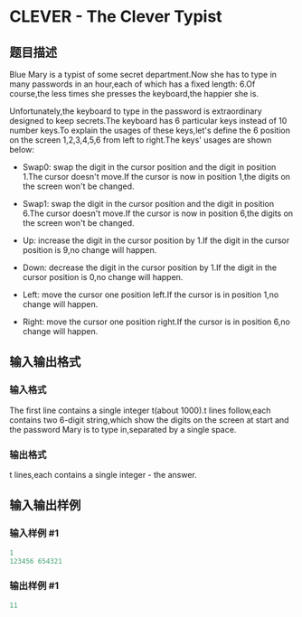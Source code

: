 # CLEVER - The Clever Typist

## 题目描述

Blue Mary is a typist of some secret department.Now she has to type in many passwords in an hour,each of which has a fixed length: 6.Of course,the less times she presses the keyboard,the happier she is.

Unfortunately,the keyboard to type in the password is extraordinary designed to keep secrets.The keyboard has 6 particular keys instead of 10 number keys.To explain the usages of these keys,let's define the 6 position on the screen 1,2,3,4,5,6 from left to right.The keys' usages are shown below:

- Swap0: swap the digit in the cursor position and the digit in position 1.The cursor doesn't move.If the cursor is now in position 1,the digits on the screen won't be changed.

- Swap1: swap the digit in the cursor position and the digit in position 6.The cursor doesn't move.If the cursor is now in position 6,the digits on the screen won't be changed.

- Up: increase the digit in the cursor position by 1.If the digit in the cursor position is 9,no change will happen.

- Down: decrease the digit in the cursor position by 1.If the digit in the cursor position is 0,no change will happen.

- Left: move the cursor one position left.If the cursor is in position 1,no change will happen.

- Right: move the cursor one position right.If the cursor is in position 6,no change will happen.

## 输入输出格式

### 输入格式

The first line contains a single integer t(about 1000).t lines follow,each contains two 6-digit string,which show the digits on the screen at start and the password Mary is to type in,separated by a single space.

### 输出格式

t lines,each contains a single integer - the answer.

## 输入输出样例

### 输入样例 #1

```cpp
1
123456 654321
```


### 输出样例 #1

```cpp
11
```


